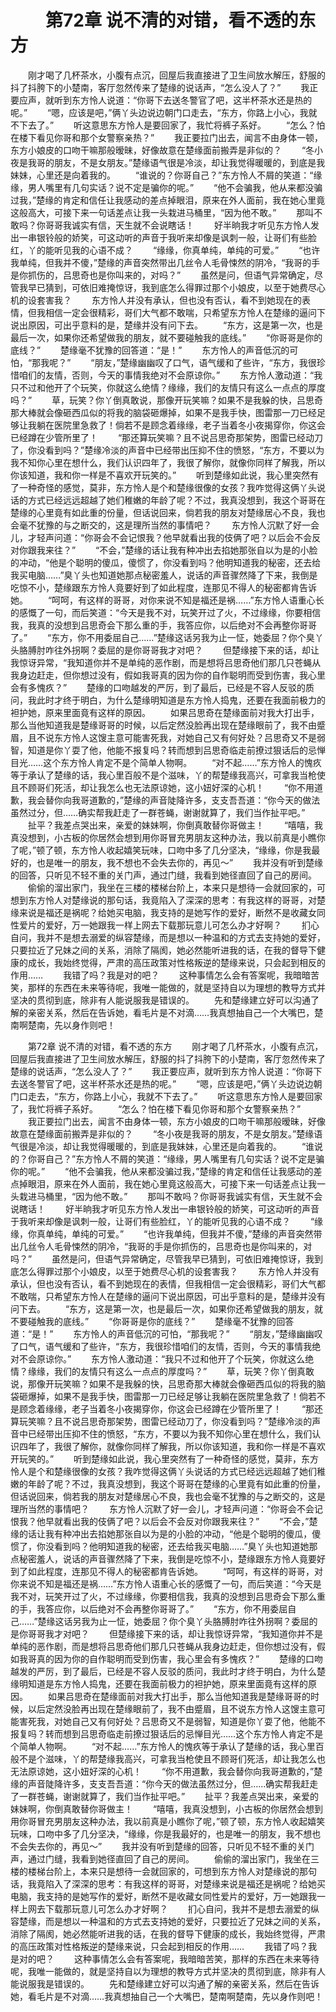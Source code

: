 # 　　第72章 说不清的对错，看不透的东方
　　刚才喝了几杯茶水，小腹有点沉，回屋后我直接进了卫生间放水解压，舒服的抖了抖胯下的小楚南，客厅忽然传来了楚缘的说话声，“怎么没人了？”
　　我正要应声，就听到东方怜人说道：“你哥下去送冬警官了吧，这半杯茶水还是热的呢。”
　　“嗯，应该是吧，”俩丫头边说边朝门口走去，“东方，你路上小心，我就不下去了。”
　　听这意思东方怜人是要回家了，我忙将裤子系好。
　　“怎么？怕在楼下看见你哥和那个女警察亲热？”
　　我正要拉门出去，闻言不由身体一顿，东方小娘皮的口吻干嘛那般暧昧，好像故意在楚缘面前搬弄是非似的？
　　“冬小夜是我哥的朋友，不是女朋友。”楚缘语气很是冷淡，却让我觉得暖暖的，到底是我妹妹，心里还是向着我的。
　　“谁说的？你哥自己？”东方怜人不屑的笑道：“缘缘，男人嘴里有几句实话？说不定是骗你的呢。”
　　“他不会骗我，他从来都没骗过我，”楚缘的肯定和信任让我感动的差点掉眼泪，原来在外人面前，我在她心里竟这般高大，可接下来一句话差点让我一头栽进马桶里，“因为他不敢。”
　　那叫不敢吗？你哥哥我诚实有信，天生就不会说瞎话！
　　好半晌我才听见东方怜人发出一串银铃般的娇笑，可这动听的声音于我听来却像是讽刺一般，让哥们有些脸红，丫的能听见我的心语不成？
　　“缘缘，你真单纯，单纯的可爱。”
　　“也许我单纯，但我并不傻，”楚缘的声音突然带出几丝令人毛骨悚然的阴冷，“我哥的手是你抓伤的，吕思奇也是你叫来的，对吗？”
　　虽然是问，但语气异常确定，尽管我早已猜到，可依旧难掩惊讶，我到底怎么得罪过那个小娘皮，以至于她费尽心机的设套害我？
　　东方怜人并没有承认，但也没有否认，看不到她现在的表情，但我相信一定会很精彩，哥们大气都不敢喘，只希望东方怜人在楚缘的逼问下说出原因，可出乎意料的是，楚缘并没有问下去。
　　“东方，这是第一次，也是最后一次，如果你还希望做我的朋友，就不要碰触我的底线。”
　　“你哥哥是你的底线？”
　　楚缘毫不犹豫的回答道：“是！”
　　东方怜人的声音低沉的可怕，“那我呢？”
　　“朋友，”楚缘幽幽叹了口气，语气缓和了些许，“东方，我很珍惜咱们的友情，否则，今天的事情我绝对不会原谅你。”
　　东方怜人激动道：“我只不过和他开了个玩笑，你就这么绝情？缘缘，我们的友情只有这么一点点的厚度吗？”
　　草，玩笑？你丫倒真敢说，那像开玩笑嘛？如果不是我躲的快，吕思奇那大棒就会像砸西瓜似的将我的脑袋砸爆掉，如果不是我手快，图雷那一刀已经足够让我躺在医院里急救了！倘若不是顾念着缘缘，老子当着冬小夜揭穿你，你这会已经蹲在少管所里了！
　　“那还算玩笑嘛？且不说吕思奇那架势，图雷已经动刀了，你没看到吗？”楚缘冷淡的声音中已经带出压抑不住的愤怒，“东方，不要以为我不知你心里在想什么，我们认识四年了，我很了解你，就像你同样了解我，所以你该知道，我和你一样是不喜欢开玩笑的。”
　　听到楚缘如此说，我心里突然有了一种奇怪的感觉，莫非，东方怜人是个和楚缘很像的女孩？我咋觉得这俩丫头说话的方式已经远远超越了她们稚嫩的年龄了呢？不过，我真没想到，我这个哥哥在楚缘的心里竟有如此重的份量，但话说回来，倘若我的朋友对楚缘居心不良，我也会毫不犹豫的与之断交的，这是理所当然的事情吧？
　　东方怜人沉默了好一会儿，才轻声问道：“你哥会不会记恨我？他早就看出我的伎俩了吧？以后会不会反对你跟我来往？”
　　“不会，”楚缘的话让我有种冲出去掐她那张自以为是的小脸的冲动，“他是个聪明的傻瓜，傻惯了，你没看到吗？他明知道我的秘密，还去给我买电脑……”臭丫头也知道她那点秘密羞人，说话的声音骤然降了下来，我倒是吃惊不小，楚缘跟东方怜人竟要好到了如此程度，连那见不得人的秘密都肯告诉她。
　　“呵呵，有这样的哥哥，对你来说不知是福还是祸……”东方怜人语重心长的感慨了一句，而后笑道：“今天是我不对，玩笑开过了火，不过缘缘，你要相信我，我真的没想到吕思奇会下那么重的手，我答应你，以后绝对不会再整你哥哥了。”
　　“东方，你不用委屈自己……”楚缘这话另我为止一怔，她委屈？你个臭丫头胳膊肘咋往外拐啊？委屈的是你哥哥我才对吧？
　　但楚缘接下来的话，却让我惊讶异常，“我知道你并不是单纯的恶作剧，而是想将吕思奇他们那几只苍蝇从我身边赶走，但你想过没有，假如我哥真的因为你的自作聪明而受到伤害，我心里会有多愧疚？”
　　楚缘的口吻越发的严厉，到了最后，已经是不容人反驳的质问，我此时才终于明白，为什么楚缘明知道是东方怜人捣鬼，还要在我面前极力的袒护她，原来里面竟有这样的原因。
　　如果吕思奇在楚缘面前对我大打出手，那么当他知道我是楚缘哥哥的时候，以后定然没脸再出现在楚缘眼前了，我不由蹙眉，且不说东方怜人这馊主意可能害死我，对她自己又有何好处？吕思奇又不是弱智，知道是你丫耍了他，他能不报复吗？转而想到吕思奇临走前撩过狠话后的忌惮目光……这个东方怜人肯定不是个简单人物啊。
　　“对不起……”东方怜人的愧疚等于承认了楚缘的话，我心里百般不是个滋味，丫的帮楚缘我高兴，可拿我当枪使且不顾哥们死活，却让我怎么也无法原谅她，这小妞好深的心机！
　　“你不用道歉，我会替你向我哥道歉的，”楚缘的声音陡降许多，支支吾吾道：“你今天的做法虽然过分，但……确实帮我赶走了一群苍蝇，谢谢就算了，我们当作扯平吧。”
　　扯平？我差点哭出来，亲爱的妹妹啊，你倒真敢替你哥做主！
　　“嘻嘻，我真没想到，小古板的你居然会想到用你哥冒充男朋友这种办法，我以前真是小瞧你了呢，”顿了顿，东方怜人收起嬉笑玩味，口吻中多了几分坚决，“缘缘，你是我最好的，也是唯一的朋友，我不想也不会失去你的，再见～”
　　我并没有听到楚缘的回答，只听见不轻不重的关门声，通过门缝，我看到她径直回了自己的房间。
　　偷偷的溜出家门，我坐在三楼的楼梯台阶上，本来只是想待一会就回家的，可想到东方怜人对楚缘说的那句话，我竟陷入了深深的思考：有我这样的哥哥，对楚缘来说是福还是祸呢？给她买电脑，我支持的是她写作的爱好，断然不是收藏女同性爱片的爱好，万一她跟我一样上网去下载那玩意儿可怎么办才好啊？
　　扪心自问，我并不是想去溺爱的纵容楚缘，而是想以一种温和的方式去支持她的爱好，只要拉近了兄妹之间的关系，消除了隔阂，她必然能听进我的话，在我的督导下健康的成长，我始终觉得，严肃的高压政策对性格叛逆的楚缘来说，只会起到相反的作用……
　　我错了吗？我是对的吧？
　　这种事情怎么会有答案呢，我暗暗苦笑，那样的东西在未来等待呢，我唯一能做的，就是坚持自以为理想的教导方式并坚决的贯彻到底，除非有人能说服我是错误的。
　　先和楚缘建立好可以沟通了解的亲密关系，然后在告诉她，看毛片是不对滴……我真想抽自己一个大嘴巴，楚南啊楚南，先以身作则吧！

　　第72章 说不清的对错，看不透的东方
　　刚才喝了几杯茶水，小腹有点沉，回屋后我直接进了卫生间放水解压，舒服的抖了抖胯下的小楚南，客厅忽然传来了楚缘的说话声，“怎么没人了？”
　　我正要应声，就听到东方怜人说道：“你哥下去送冬警官了吧，这半杯茶水还是热的呢。”
　　“嗯，应该是吧，”俩丫头边说边朝门口走去，“东方，你路上小心，我就不下去了。”
　　听这意思东方怜人是要回家了，我忙将裤子系好。
　　“怎么？怕在楼下看见你哥和那个女警察亲热？”
　　我正要拉门出去，闻言不由身体一顿，东方小娘皮的口吻干嘛那般暧昧，好像故意在楚缘面前搬弄是非似的？
　　“冬小夜是我哥的朋友，不是女朋友。”楚缘语气很是冷淡，却让我觉得暖暖的，到底是我妹妹，心里还是向着我的。
　　“谁说的？你哥自己？”东方怜人不屑的笑道：“缘缘，男人嘴里有几句实话？说不定是骗你的呢。”
　　“他不会骗我，他从来都没骗过我，”楚缘的肯定和信任让我感动的差点掉眼泪，原来在外人面前，我在她心里竟这般高大，可接下来一句话差点让我一头栽进马桶里，“因为他不敢。”
　　那叫不敢吗？你哥哥我诚实有信，天生就不会说瞎话！
　　好半晌我才听见东方怜人发出一串银铃般的娇笑，可这动听的声音于我听来却像是讽刺一般，让哥们有些脸红，丫的能听见我的心语不成？
　　“缘缘，你真单纯，单纯的可爱。”
　　“也许我单纯，但我并不傻，”楚缘的声音突然带出几丝令人毛骨悚然的阴冷，“我哥的手是你抓伤的，吕思奇也是你叫来的，对吗？”
　　虽然是问，但语气异常确定，尽管我早已猜到，可依旧难掩惊讶，我到底怎么得罪过那个小娘皮，以至于她费尽心机的设套害我？
　　东方怜人并没有承认，但也没有否认，看不到她现在的表情，但我相信一定会很精彩，哥们大气都不敢喘，只希望东方怜人在楚缘的逼问下说出原因，可出乎意料的是，楚缘并没有问下去。
　　“东方，这是第一次，也是最后一次，如果你还希望做我的朋友，就不要碰触我的底线。”
　　“你哥哥是你的底线？”
　　楚缘毫不犹豫的回答道：“是！”
　　东方怜人的声音低沉的可怕，“那我呢？”
　　“朋友，”楚缘幽幽叹了口气，语气缓和了些许，“东方，我很珍惜咱们的友情，否则，今天的事情我绝对不会原谅你。”
　　东方怜人激动道：“我只不过和他开了个玩笑，你就这么绝情？缘缘，我们的友情只有这么一点点的厚度吗？”
　　草，玩笑？你丫倒真敢说，那像开玩笑嘛？如果不是我躲的快，吕思奇那大棒就会像砸西瓜似的将我的脑袋砸爆掉，如果不是我手快，图雷那一刀已经足够让我躺在医院里急救了！倘若不是顾念着缘缘，老子当着冬小夜揭穿你，你这会已经蹲在少管所里了！
　　“那还算玩笑嘛？且不说吕思奇那架势，图雷已经动刀了，你没看到吗？”楚缘冷淡的声音中已经带出压抑不住的愤怒，“东方，不要以为我不知你心里在想什么，我们认识四年了，我很了解你，就像你同样了解我，所以你该知道，我和你一样是不喜欢开玩笑的。”
　　听到楚缘如此说，我心里突然有了一种奇怪的感觉，莫非，东方怜人是个和楚缘很像的女孩？我咋觉得这俩丫头说话的方式已经远远超越了她们稚嫩的年龄了呢？不过，我真没想到，我这个哥哥在楚缘的心里竟有如此重的份量，但话说回来，倘若我的朋友对楚缘居心不良，我也会毫不犹豫的与之断交的，这是理所当然的事情吧？
　　东方怜人沉默了好一会儿，才轻声问道：“你哥会不会记恨我？他早就看出我的伎俩了吧？以后会不会反对你跟我来往？”
　　“不会，”楚缘的话让我有种冲出去掐她那张自以为是的小脸的冲动，“他是个聪明的傻瓜，傻惯了，你没看到吗？他明知道我的秘密，还去给我买电脑……”臭丫头也知道她那点秘密羞人，说话的声音骤然降了下来，我倒是吃惊不小，楚缘跟东方怜人竟要好到了如此程度，连那见不得人的秘密都肯告诉她。
　　“呵呵，有这样的哥哥，对你来说不知是福还是祸……”东方怜人语重心长的感慨了一句，而后笑道：“今天是我不对，玩笑开过了火，不过缘缘，你要相信我，我真的没想到吕思奇会下那么重的手，我答应你，以后绝对不会再整你哥哥了。”
　　“东方，你不用委屈自己……”楚缘这话另我为止一怔，她委屈？你个臭丫头胳膊肘咋往外拐啊？委屈的是你哥哥我才对吧？
　　但楚缘接下来的话，却让我惊讶异常，“我知道你并不是单纯的恶作剧，而是想将吕思奇他们那几只苍蝇从我身边赶走，但你想过没有，假如我哥真的因为你的自作聪明而受到伤害，我心里会有多愧疚？”
　　楚缘的口吻越发的严厉，到了最后，已经是不容人反驳的质问，我此时才终于明白，为什么楚缘明知道是东方怜人捣鬼，还要在我面前极力的袒护她，原来里面竟有这样的原因。
　　如果吕思奇在楚缘面前对我大打出手，那么当他知道我是楚缘哥哥的时候，以后定然没脸再出现在楚缘眼前了，我不由蹙眉，且不说东方怜人这馊主意可能害死我，对她自己又有何好处？吕思奇又不是弱智，知道是你丫耍了他，他能不报复吗？转而想到吕思奇临走前撩过狠话后的忌惮目光……这个东方怜人肯定不是个简单人物啊。
　　“对不起……”东方怜人的愧疚等于承认了楚缘的话，我心里百般不是个滋味，丫的帮楚缘我高兴，可拿我当枪使且不顾哥们死活，却让我怎么也无法原谅她，这小妞好深的心机！
　　“你不用道歉，我会替你向我哥道歉的，”楚缘的声音陡降许多，支支吾吾道：“你今天的做法虽然过分，但……确实帮我赶走了一群苍蝇，谢谢就算了，我们当作扯平吧。”
　　扯平？我差点哭出来，亲爱的妹妹啊，你倒真敢替你哥做主！
　　“嘻嘻，我真没想到，小古板的你居然会想到用你哥冒充男朋友这种办法，我以前真是小瞧你了呢，”顿了顿，东方怜人收起嬉笑玩味，口吻中多了几分坚决，“缘缘，你是我最好的，也是唯一的朋友，我不想也不会失去你的，再见～”
　　我并没有听到楚缘的回答，只听见不轻不重的关门声，通过门缝，我看到她径直回了自己的房间。
　　偷偷的溜出家门，我坐在三楼的楼梯台阶上，本来只是想待一会就回家的，可想到东方怜人对楚缘说的那句话，我竟陷入了深深的思考：有我这样的哥哥，对楚缘来说是福还是祸呢？给她买电脑，我支持的是她写作的爱好，断然不是收藏女同性爱片的爱好，万一她跟我一样上网去下载那玩意儿可怎么办才好啊？
　　扪心自问，我并不是想去溺爱的纵容楚缘，而是想以一种温和的方式去支持她的爱好，只要拉近了兄妹之间的关系，消除了隔阂，她必然能听进我的话，在我的督导下健康的成长，我始终觉得，严肃的高压政策对性格叛逆的楚缘来说，只会起到相反的作用……
　　我错了吗？我是对的吧？
　　这种事情怎么会有答案呢，我暗暗苦笑，那样的东西在未来等待呢，我唯一能做的，就是坚持自以为理想的教导方式并坚决的贯彻到底，除非有人能说服我是错误的。
　　先和楚缘建立好可以沟通了解的亲密关系，然后在告诉她，看毛片是不对滴……我真想抽自己一个大嘴巴，楚南啊楚南，先以身作则吧！
